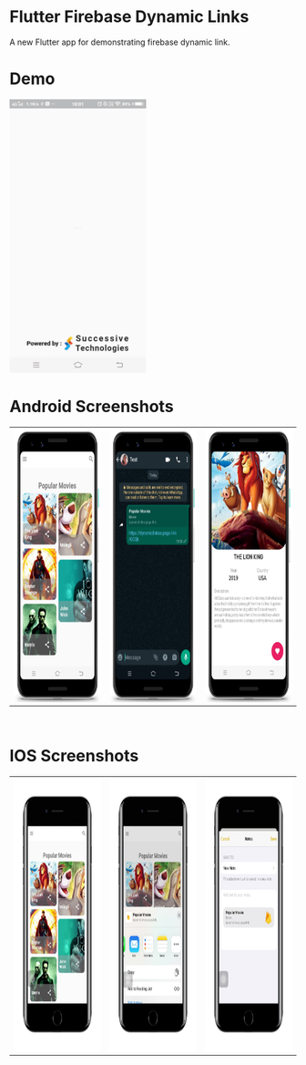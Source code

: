 # Flutter Firebase Dynamic Links

A new Flutter app for demonstrating firebase dynamic link.

# Demo
<img src="https://github.com/MarvelApps-Flutter/flutter_firebase_dynamic_links/blob/dev/screenshots/gif/demo.gif" height="480px"></td>

# Android Screenshots

<table>
  <tr>
    <td><img src="https://github.com/MarvelApps-Flutter/flutter_firebase_dynamic_links/blob/dev/screenshots/android/android1.png" height="480px"></td>
    <td><img src="https://github.com/MarvelApps-Flutter/flutter_firebase_dynamic_links/blob/dev/screenshots/android/android2.png" height="480px"></td>
    <td><img src="https://github.com/MarvelApps-Flutter/flutter_firebase_dynamic_links/blob/dev/screenshots/android/android3.png" height="480px"></td>
  </tr>
 </table>
</br>

# IOS Screenshots

<table>
  <tr>
    <td><img src="https://github.com/MarvelApps-Flutter/flutter_firebase_dynamic_links/blob/dev/screenshots/ios/ios1.png" height="480px"></td>
    <td><img src="https://github.com/MarvelApps-Flutter/flutter_firebase_dynamic_links/blob/dev/screenshots/ios/ios2.png" height="480px"></td>
    <td><img src="https://github.com/MarvelApps-Flutter/flutter_firebase_dynamic_links/blob/dev/screenshots/ios/ios3.png" height="480px"></td>
  </tr>
 </table>

